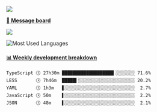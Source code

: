 [![](https://count.getloli.com/get/@SmaIIstars.github.readme)](https://count.getloli.com/)


[**💬 Message board**](https://chat.getloli.com/room/@SmaIIstars.github)

[![](https://chat.getloli.com/room/@SmaIIstars.github/svg?width=600&height=100&limit=20&theme=light&fontSize=14)](https://chat.getloli.com/room/@SmaIIstars.github)


![Most Used Languages](https://github-readme-stats.vercel.app/api/top-langs/?username=SmaIIstars&theme=dark&layout=compact)

<!-- waka-box start -->
#### <a href="https://gist.github.com/e31f5e1b7a15ee54e2fc8fca68aa5e2b" target="_blank">📊 Weekly development breakdown</a>
```text
TypeScript 🕓 27h30m ███████████████████▎░░░░░░░ 71.6%
LESS       🕓 7h46m  █████▍░░░░░░░░░░░░░░░░░░░░░ 20.2%
YAML       🕓 1h3m   ▋░░░░░░░░░░░░░░░░░░░░░░░░░░  2.7%
JavaScript 🕓 50m    ▌░░░░░░░░░░░░░░░░░░░░░░░░░░  2.2%
JSON       🕓 48m    ▌░░░░░░░░░░░░░░░░░░░░░░░░░░  2.1%
```
<!-- Powered by https://github.com/YouEclipse/waka-box-go . -->
<!-- waka-box end -->
